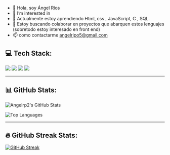- 👋 Hola, soy Ángel Ríos
- 👀 I’m interested in 
- 🌱 Actualmente estoy aprendiendo Html, css ,       JavaScript, C , SQL.
- 💞️ Estoy buscando colaborar en proyectos que       abarquen estos lenguajes (sobretodo estoy       interesado en front end)
- 📫 como contactarme angelripo5@gmail.com

## 💻 Tech Stack:

<p align="left">
  <img src="https://img.shields.io/badge/C%2B%2B-00599C?style=for-the-badge&logo=c%2B%2B&logoColor=white"/>
  <img src="https://img.shields.io/badge/JAVASCRIPT-F7DF1E?style=for-the-badge&logo=javascript&logoColor=black"/>
  <img src="https://img.shields.io/badge/HTML5-E34F26?style=for-the-badge&logo=html5&logoColor=white"/>
  <img src="https://img.shields.io/badge/CSS3-1572B6?style=for-the-badge&logo=css3&logoColor=white"/>
</p>

---

## 📊 GitHub Stats:

![Angelrp2's GitHub Stats](https://github-readme-stats.vercel.app/api?username=Angelrp2&show_icons=true&theme=default)

![Top Languages](https://github-readme-stats.vercel.app/api/top-langs/?username=Angelrp2&layout=compact&theme=default)

---

## 🔥 GitHub Streak Stats:

[![GitHub Streak](https://streak-stats.demolab.com/?user=Angelrp2&theme=default)](https://git.io/streak-stats)
